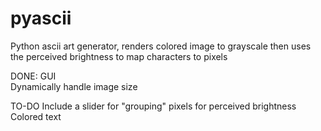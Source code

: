# pyascii
Python ascii art generator, renders colored image to grayscale then uses the perceived brightness to map characters to pixels

DONE:
GUI<br>
Dynamically handle image size

TO-DO
Include a slider for "grouping" pixels for perceived brightness<br>
Colored text
